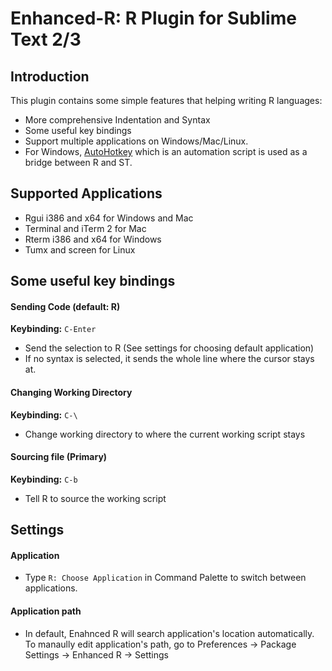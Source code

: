 Enhanced-R: R Plugin for Sublime Text 2/3
=======================================

Introduction
------------
This plugin contains some simple features that helping writing R languages:
* More comprehensive Indentation and Syntax
* Some useful key bindings
* Support multiple applications on Windows/Mac/Linux.
* For Windows, [AutoHotkey](http://www.autohotkey.com) which is an automation script is used
as a bridge between R and ST.

Supported Applications
---------------
* Rgui i386 and x64 for Windows and Mac
* Terminal and iTerm 2 for Mac
* Rterm i386 and x64 for Windows
* Tumx and screen for Linux

Some useful key bindings
---------------
#### Sending Code (default: R)
**Keybinding:** `C-Enter`

* Send the selection to R (See settings for choosing default application)
* If no syntax is selected, it sends the whole line where the cursor stays at.

#### Changing Working Directory
**Keybinding:** `C-\`

* Change working directory to where the current working script stays

####  Sourcing file (Primary)
**Keybinding:** `C-b`

* Tell R to source the working script

Settings
---------
#### Application

* Type ``R: Choose Application`` in Command Palette to switch between applications.

#### Application path

* In default, Enahnced R will search application's location automatically. To manaully edit application's path, go to
Preferences -> Package Settings -> Enhanced R -> Settings
